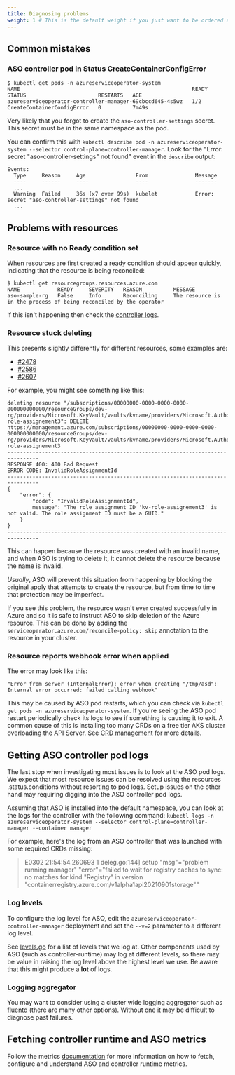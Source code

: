 ```yaml
---
title: Diagnosing problems
weight: 1 # This is the default weight if you just want to be ordered alphabetically
---
```

## Common mistakes

### ASO controller pod in Status CreateContainerConfigError
```
$ kubectl get pods -n azureserviceoperator-system
NAME                                                       READY   STATUS                       RESTARTS   AGE
azureserviceoperator-controller-manager-69cbccd645-4s5wz   1/2     CreateContainerConfigError   0          7m49s
```

Very likely that you forgot to create the `aso-controller-settings` secret. This secret must be in
the same namespace as the pod. 

You can confirm this with `kubectl describe pod -n azureserviceoperator-system --selector control-plane=controller-manager`.
Look for the "Error: secret "aso-controller-settings" not found" event in the `describe` output:

```
Events:
  Type     Reason     Age                From               Message
  ----     ------     ----               ----               -------
  ...
  Warning  Failed     36s (x7 over 99s)  kubelet            Error: secret "aso-controller-settings" not found
  ...
```

## Problems with resources

### Resource with no Ready condition set
When resources are first created a ready condition should appear quickly, indicating that the resource is being reconciled:
```
$ kubectl get resourcegroups.resources.azure.com 
NAME            READY     SEVERITY   REASON          MESSAGE
aso-sample-rg   False     Info       Reconciling     The resource is in the process of being reconciled by the operator   
```
if this isn't happening then check the [controller logs](#getting-aso-controller-pod-logs).

### Resource stuck deleting 

This presents slightly differently for different resources, some examples are:

* [#2478](https://github.com/Azure/azure-service-operator/issues/2478)
* [#2586](https://github.com/Azure/azure-service-operator/issues/2586)
* [#2607](https://github.com/Azure/azure-service-operator/issues/2607)

For example, you might see something like this:
```
deleting resource "/subscriptions/00000000-0000-0000-0000-000000000000/resourceGroups/dev-rg/providers/Microsoft.KeyVault/vaults/kvname/providers/Microsoft.Authorization/roleAssignments/kv-role-assignement3": DELETE https://management.azure.com/subscriptions/00000000-0000-0000-0000-000000000000/resourceGroups/dev-rg/providers/Microsoft.KeyVault/vaults/kvname/providers/Microsoft.Authorization/roleAssignments/kv-role-assignement3
--------------------------------------------------------------------------------
RESPONSE 400: 400 Bad Request
ERROR CODE: InvalidRoleAssignmentId
--------------------------------------------------------------------------------
{
    "error": {
        "code": "InvalidRoleAssignmentId",
        message": "The role assignment ID 'kv-role-assignement3' is not valid. The role assignment ID must be a GUID."
    }
}
--------------------------------------------------------------------------------
```

This can happen because the resource was created with an invalid name, and when ASO is trying to delete it,
it cannot delete the resource because the name is invalid.

_Usually_, ASO will prevent this situation from happening by blocking the original apply that attempts to create the resource, 
but from time to time that protection may be imperfect.

If you see this problem, the resource wasn't ever created successfully in Azure and so it is safe to instruct ASO to 
skip deletion of the Azure resource. This can be done by adding the `serviceoperator.azure.com/reconcile-policy: skip` 
annotation to the resource in your cluster.

### Resource reports webhook error when applied

The error may look like this:
```
"Error from server (InternalError): error when creating "/tmp/asd": Internal error occurred: failed calling webhook"
```

This may be caused by ASO pod restarts, which you can check via `kubectl get pods -n azureserviceoperator-system`. If 
you're seeing the ASO pod restart periodically check its logs to see if something is causing it to exit. A common cause 
of this is installing too many CRDs on a free tier AKS cluster overloading the API Server. See 
[CRD management](../crd-management/) for more details. 

## Getting ASO controller pod logs
The last stop when investigating most issues is to look at the ASO pod logs. We expect that
most resource issues can be resolved using the resources .status.conditions without resorting to 
pod logs. Setup issues on the other hand may requiring digging into the ASO controller pod logs.

Assuming that ASO is installed into the default namespace, you can look at the logs for the controller
with the following command: 
`kubectl logs -n azureserviceoperator-system --selector control-plane=controller-manager --container manager`

For example, here's the log from an ASO controller that was launched with some required CRDs missing:
> E0302 21:54:54.260693       1 deleg.go:144] setup "msg"="problem running manager" "error"="failed to wait for registry caches to sync: no matches for kind \"Registry\" in version \"containerregistry.azure.com/v1alpha1api20210901storage\""

### Log levels
To configure the log level for ASO, edit the `azureserviceoperator-controller-manager` deployment and 
set the `--v=2` parameter to a different log level.

See [levels.go](https://github.com/Azure/azure-service-operator/blob/main/v2/internal/logging/levels.go) for a list of levels that we log at. Other components used
by ASO (such as controller-runtime) may log at different levels, so there may be value in raising the log level
above the highest level we use. Be aware that this might produce a **lot** of logs.

### Logging aggregator
You may want to consider using a cluster wide logging aggregator such as [fluentd](https://www.fluentd.org/) (there are many other options).
Without one it may be difficult to diagnose past failures.

## Fetching controller runtime and ASO metrics

Follow the metrics [documentation](https://github.com/Azure/azure-service-operator/blob/main/docs/hugo/content/guide/metrics.md) for more information on how to fetch, configure and understand ASO and controller runtime metrics. 